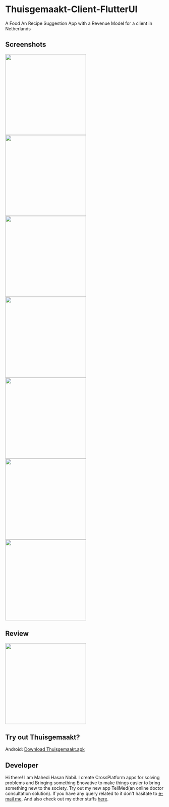 # Thuisgemaakt-Client-FlutterUI
A Food An Recipe Suggestion App with a Revenue Model for a client in Netherlands

## Screenshots

<img src="ScreenShorts/prehome.png" width="256"> <img src="ScreenShorts/home.png"  width="256"> <img src="ScreenShorts/menu.png" width="256"> <img src="ScreenShorts/lefthome.png" width="256"> <img src="ScreenShorts/righthome.png" width="256"> <img src="ScreenShorts/account.png"  width="256"><img src="ScreenShorts/favourite.png"  width="256"> 

## Review
<img src="ScreenShorts/review.jpeg" width="256">

## Try out Thuisgemaakt?

Android: [Download Thuisgemaakt.apk]()

## Developer

Hi there! I am Mahedi Hasan Nabil. I create CrossPlatform apps for solving problems and Bringing something Enovative to make things easier to bring something new to the society. Try out my new app TeliMed(an online doctor consultation solution). 
If you have any query related to it don't hasitate to [e-mail me](mailto:mhnabilcoder@gmail.com). And also check out my other stuffs [here](https://github.com/mhnabilcoder).
